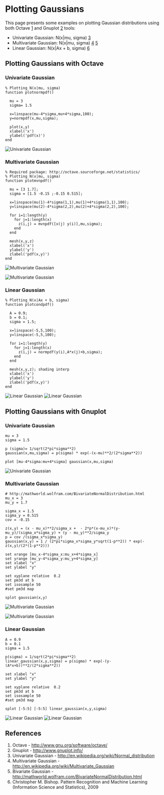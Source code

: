 Plotting Gaussians
==================

This page presents some examples on plotting Gaussian distributions using both Octave [1](#references) and Gnuplot [2](#references) tools:

* Univariate Gaussian: N(x|mu, sigma) [3](#references) 
* Multivariate Gaussian: N(x|mu, sigma) [4](#references) [5](#references)
* Linear Gaussian: N(x|Ax + b, sigma) [6](#references)


Plotting Gaussians with Octave
------------------------------

### Univariate Gaussian

	% Plotting N(x|mu, sigma)
	function plotnormpdf()
	
	  mu = 3
	  sigma= 1.5
	
	  x=linspace(mu-4*sigma,mu+4*sigma,100);
	  y=normpdf(x,mu,sigma);
	   
	  plot(x,y)
	  xlabel('x')
	  ylabel('pdf(x)')
	end

![Univariate Gaussian](https://raw.github.com/danielkorzekwa/bayes-scala/master/doc/plotting_gaussian/octave_univariate_gaussian.png "Univariate Gaussian")

### Multivariate Gaussian

	% Required package: http://octave.sourceforge.net/statistics/
	% Plotting N(x|mu, sigma)
	function plotmvnpdf()
	
	  mu = [3 1.7];
	  sigma = [1.5 -0.15 ;-0.15 0.515];
	
	  x=linspace(mu(1)-4*sigma(1,1),mu(1)+4*sigma(1,1),100);
	  y=linspace(mu(2)-4*sigma(2,2),mu(2)+4*sigma(2,2),100);         
	   
	  for i=1:length(y)
	    for j=1:length(x)
		  z(i,j) = mvnpdf([x(j) y(i)],mu,sigma);
	    end
	  end
	  
	  mesh(x,y,z)
	  xlabel('x')
	  ylabel('y')
	  zlabel('pdf(x,y)')
	end

![Multivariate Gaussian](https://raw.github.com/danielkorzekwa/bayes-scala/master/doc/plotting_gaussian/octave_multivariate_gaussian.png "Multivariate Gaussian")

![Multivariate Gaussian](https://raw.github.com/danielkorzekwa/bayes-scala/master/doc/plotting_gaussian/octave_multivariate_gaussian_contour.png "Multivariate Gaussian")

### Linear Gaussian

	% Plotting N(x|Ax + b, sigma)
	function plotcondpdf()
	
	  A = 0.9;
	  b = 0.1;
	  sigma = 1.5;
	  
	  x=linspace(-5,5,100);
	  y=linspace(-5,5,100);        
	   
	  for i=1:length(y)
	    for j=1:length(x)
		  z(i,j) = normpdf(y(i),A*x(j)+b,sigma);
	    end
	  end
	  
	  mesh(x,y,z); shading interp
	  xlabel('x')
	  ylabel('y')
	  zlabel('pdf(x,y)')
	end

![Linear Gaussian](https://raw.github.com/danielkorzekwa/bayes-scala/master/doc/plotting_gaussian/octave_linear_gaussian.png "Linear Gaussian")
![Linear Gaussian](https://raw.github.com/danielkorzekwa/bayes-scala/master/doc/plotting_gaussian/octave_linear_gaussian_contour.png "Linear Gaussian")

Plotting Gaussians with Gnuplot
-------------------------------

### Univariate Gaussian

	mu = 3
	sigma = 1.5
	
	p (sigma)= 1/sqrt(2*pi*sigma**2)
	gaussian(x,mu,sigma) = p(sigma) * exp(-(x-mu)**2/(2*sigma**2))
	
	plot [mu-4*sigma:mu+4*sigma] gaussian(x,mu,sigma)

![Univariate Gaussian](https://raw.github.com/danielkorzekwa/bayes-scala/master/doc/plotting_gaussian/gnuplot_univariate_gaussian.png "Univariate Gaussian")

### Multivariate Gaussian

	# http://mathworld.wolfram.com/BivariateNormalDistribution.html
	mu_x = 3
	mu_y = 1.7
	
	sigma_x = 1.5
	sigma_y = 0.515
	cov = -0.15
	
	z(x,y) = (x - mu_x)**2/sigma_x +  - 2*p*(x-mu_x)*(y-mu_y)/(sigma_x*sigma_y) + (y - mu_y)**2/sigma_y
	p = cov /(sigma_x*sigma_y)
	gaussian(x,y) = 1 / (2*pi*sigma_x*sigma_y*sqrt(1-p**2)) * exp(-z(x,y)/(2*(1-p**2)))
	
	set xrange [mu_x-4*sigma_x:mu_x+4*sigma_x]
	set yrange [mu_y-4*sigma_y:mu_y+4*sigma_y]
	set xlabel "x"
	set ylabel "y"
	
	set xyplane relative  0.2
	set pm3d at b
	set isosample 50
	#set pm3d map
	
	splot gaussian(x,y)

![Multivariate Gaussian](https://raw.github.com/danielkorzekwa/bayes-scala/master/doc/plotting_gaussian/gnuplot_multivariate_gaussian.png "Multivariate Gaussian")

![Multivariate Gaussian](https://raw.github.com/danielkorzekwa/bayes-scala/master/doc/plotting_gaussian/gnuplot_multivariate_gaussian_contour.png "Multivariate Gaussian")

### Linear Gaussian

	A = 0.9
	b = 0.1
	sigma = 1.5
	
	p(sigma) = 1/sqrt(2*pi*sigma**2)
	linear_gaussian(x,y,sigma) = p(sigma) * exp(-(y-(A*x+b))**2/(2*sigma**2))
	
	set xlabel "x"
	set ylabel "y"
	
	set xyplane relative  0.2
	set pm3d at b
	set isosample 50
	#set pm3d map
	
	splot [-5:5] [-5:5] linear_gaussian(x,y,sigma)

![Linear Gaussian](https://raw.github.com/danielkorzekwa/bayes-scala/master/doc/plotting_gaussian/gnuplot_linear_gaussian.png "Linear Gaussian")
![Linear Gaussian](https://raw.github.com/danielkorzekwa/bayes-scala/master/doc/plotting_gaussian/gnuplot_linear_gaussian_contour.png "Linear Gaussian")

References
---------------
1. Octave - http://www.gnu.org/software/octave/
2. Gnuplot - http://www.gnuplot.info/
3. Univariate Gaussian - http://en.wikipedia.org/wiki/Normal_distribution
4. Multivariate Gaussian - http://en.wikipedia.org/wiki/Multivariate_Gaussian
5. Bivariate Gaussian - http://mathworld.wolfram.com/BivariateNormalDistribution.html
6. Christopher M. Bishop. Pattern Recognition and Machine Learning (Information Science and Statistics), 2009
